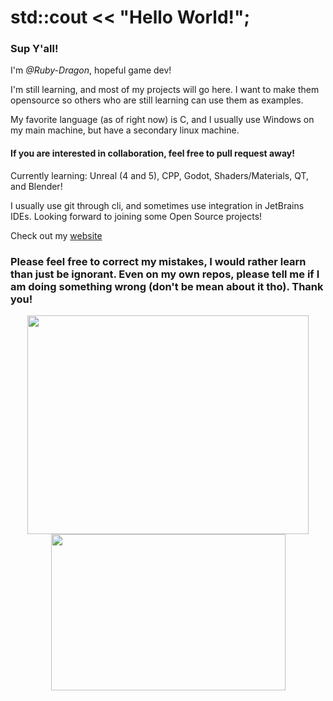 # std::cout << "Hello World!";

### Sup Y'all!

I'm *@Ruby-Dragon*, hopeful game dev!

I'm still learning, and most of my projects will go here. I want to make them opensource so others who are still learning can use them as examples.

My favorite language (as of right now) is C, and I usually use Windows on my main machine, but have a secondary linux machine.

#### If you are interested in collaboration, feel free to pull request away!

Currently learning: Unreal (4 and 5), CPP, Godot, Shaders/Materials, QT, and Blender!

I usually use git through cli, and sometimes use integration in JetBrains IDEs. Looking forward to joining some Open Source projects!

Check out my [website](https://ruby-dragon.github.io/)

### Please feel free to correct my mistakes, I would rather learn than just be ignorant. Even on my own repos, please tell me if I am doing something wrong (don't be mean about it tho). Thank you!

<p align="center">
<img height=350 width=450 src="https://github-readme-stats.vercel.app/api?username=Ruby-Dragon&show_icons=true&theme=github_dark&count_private=true"></img>
<img height=250 width=375 src="https://github-readme-stats.vercel.app/api/top-langs/?username=Ruby-Dragon&langs_count=9&layout=compact&theme=github_dark&count_private=true"></img>
</p>
